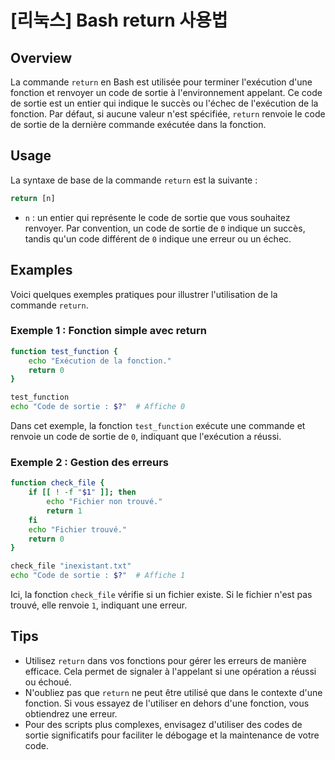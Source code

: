 # [리눅스] Bash return 사용법

## Overview
La commande `return` en Bash est utilisée pour terminer l'exécution d'une fonction et renvoyer un code de sortie à l'environnement appelant. Ce code de sortie est un entier qui indique le succès ou l'échec de l'exécution de la fonction. Par défaut, si aucune valeur n'est spécifiée, `return` renvoie le code de sortie de la dernière commande exécutée dans la fonction.

## Usage
La syntaxe de base de la commande `return` est la suivante :

```bash
return [n]
```

- `n` : un entier qui représente le code de sortie que vous souhaitez renvoyer. Par convention, un code de sortie de `0` indique un succès, tandis qu'un code différent de `0` indique une erreur ou un échec.

## Examples
Voici quelques exemples pratiques pour illustrer l'utilisation de la commande `return`.

### Exemple 1 : Fonction simple avec return
```bash
function test_function {
    echo "Exécution de la fonction."
    return 0
}

test_function
echo "Code de sortie : $?"  # Affiche 0
```
Dans cet exemple, la fonction `test_function` exécute une commande et renvoie un code de sortie de `0`, indiquant que l'exécution a réussi.

### Exemple 2 : Gestion des erreurs
```bash
function check_file {
    if [[ ! -f "$1" ]]; then
        echo "Fichier non trouvé."
        return 1
    fi
    echo "Fichier trouvé."
    return 0
}

check_file "inexistant.txt"
echo "Code de sortie : $?"  # Affiche 1
```
Ici, la fonction `check_file` vérifie si un fichier existe. Si le fichier n'est pas trouvé, elle renvoie `1`, indiquant une erreur.

## Tips
- Utilisez `return` dans vos fonctions pour gérer les erreurs de manière efficace. Cela permet de signaler à l'appelant si une opération a réussi ou échoué.
- N'oubliez pas que `return` ne peut être utilisé que dans le contexte d'une fonction. Si vous essayez de l'utiliser en dehors d'une fonction, vous obtiendrez une erreur.
- Pour des scripts plus complexes, envisagez d'utiliser des codes de sortie significatifs pour faciliter le débogage et la maintenance de votre code.